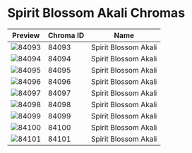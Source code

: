 # Spirit Blossom Akali Chromas



| Preview | Chroma ID | Name |
|---------|-----------|------|
| ![84093](https://raw.communitydragon.org/latest/plugins/rcp-be-lol-game-data/global/default/v1/champion-chroma-images/84/84093.png) | 84093 | Spirit Blossom Akali |
| ![84094](https://raw.communitydragon.org/latest/plugins/rcp-be-lol-game-data/global/default/v1/champion-chroma-images/84/84094.png) | 84094 | Spirit Blossom Akali |
| ![84095](https://raw.communitydragon.org/latest/plugins/rcp-be-lol-game-data/global/default/v1/champion-chroma-images/84/84095.png) | 84095 | Spirit Blossom Akali |
| ![84096](https://raw.communitydragon.org/latest/plugins/rcp-be-lol-game-data/global/default/v1/champion-chroma-images/84/84096.png) | 84096 | Spirit Blossom Akali |
| ![84097](https://raw.communitydragon.org/latest/plugins/rcp-be-lol-game-data/global/default/v1/champion-chroma-images/84/84097.png) | 84097 | Spirit Blossom Akali |
| ![84098](https://raw.communitydragon.org/latest/plugins/rcp-be-lol-game-data/global/default/v1/champion-chroma-images/84/84098.png) | 84098 | Spirit Blossom Akali |
| ![84099](https://raw.communitydragon.org/latest/plugins/rcp-be-lol-game-data/global/default/v1/champion-chroma-images/84/84099.png) | 84099 | Spirit Blossom Akali |
| ![84100](https://raw.communitydragon.org/latest/plugins/rcp-be-lol-game-data/global/default/v1/champion-chroma-images/84/84100.png) | 84100 | Spirit Blossom Akali |
| ![84101](https://raw.communitydragon.org/latest/plugins/rcp-be-lol-game-data/global/default/v1/champion-chroma-images/84/84101.png) | 84101 | Spirit Blossom Akali |